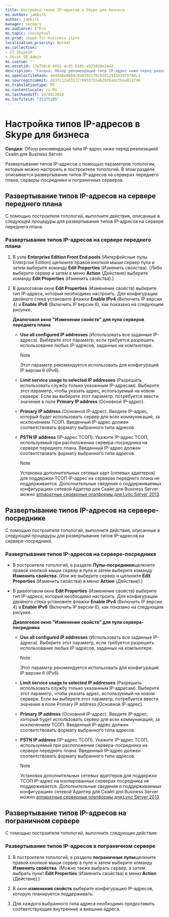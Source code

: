 ```yaml
---
title: Настройка типов IP-адресов в Skype для бизнеса
ms.author: jambirk
author: jambirk
manager: serdars
ms.audience: ITPro
ms.topic: conceptual
ms.prod: skype-for-business-itpro
localization_priority: Normal
ms.collection:
- IT_Skype16
- Strat_SB_Admin
ms.custom: ''
ms.assetid: 17e756c0-6652-4cd5-b185-4b25929e3a42
description: 'Сводка: Обзор рекомендаций типа IP-адрес ниже перед реализацией Скайп для Business Server.'
ms.openlocfilehash: 46d448e0004c9a83921f0c92d12513e39f076dc3
ms.sourcegitcommit: dd37c12a0312270955755ab2826adcfbae813790
ms.translationtype: MT
ms.contentlocale: ru-RU
ms.lasthandoff: 10/04/2018
ms.locfileid: "25375205"
---
```

# <a name="configure-ip-address-types-in-skype-for-business"></a>Настройка типов IP-адресов в Skype для бизнеса

**Сводка:** Обзор рекомендаций типа IP-адрес ниже перед реализацией Скайп для Business Server.

Развертывание типов IP-адресов с помощью параметров топологии, которые можно настроить в построителе топологий. В этом разделе описывается развертывание типов IP-адресов на серверах переднего плана, серверы-посредники и пограничных серверов.

## <a name="deploy-ip-address-types-on-a-front-end-server"></a>Развертывание типов IP-адресов на сервере переднего плана

С помощью построителя топологий, выполните действия, описанные в следующей процедуры для развертывание типов IP-адресов на сервере переднего плана.

### <a name="to-deploy-ip-address-types-on-a-front-end-server"></a>Развертывание типов IP-адресов на сервере переднего плана

1. В узле **Enterprise Edition Front End pools** (Интерфейсные пулы Enterprise Edition) щелкните правой кнопкой мыши сервер пула и затем выберите команду **Edit Properties** (Изменить свойства). (Либо выберите сервер и затем в меню **Action** (Действие) выберите команду **Edit Properties** (Изменить свойства).)

2. В диалоговом окне **Edit Properties** (Изменение свойств) выберите тип IP-адреса, который необходимо настроить. Для конфигурации двойного стека установите флажки **Enable IPv4** (Включить IP версии 4) и **Enable IPv6** (Включить IP версии 6), как показано на следующем рисунке.

   **Диалоговое окно "Изменение свойств" для пула серверов переднего плана**

   - **Use all configured IP addresses** (Использовать все заданные IP-адреса). Выберите этот параметр, если требуется разрешить использование любых IP-адресов, заданных на компьютере.

     > [!NOTE]
     > Этот параметр рекомендуется использовать для конфигураций IP версии 6 (IPv6).

   - **Limit service usage to selected IP addresses** (Разрешить использовать службу только указанным IP-адресам). Выберите этот параметр, чтобы указать адрес, используемый на новом сервере. Если вы выберете этот параметр, потребуется ввести значение в поле **Primary IP address** (Основной IP-адрес).

   - **Primary IP address** (Основной IP-адрес). Введите IP-адрес, который будет использовать сервер для всех коммуникаций, за исключением ТСОП. Введенный IP-адрес должен соответствовать формату выбранного типа адресов.

   - **PSTN IP address** (IP-адрес ТСОП). Укажите IP-адрес ТСОП, используемый при расположении сервера-посредника на сервере переднего плана. Введенный IP-адрес должен соответствовать формату выбранного типа адресов.

     > [!NOTE]
     > Установка дополнительных сетевых карт (сетевых адаптеров) для поддержки ТСОП IP-адрес на серверах переднего плана не поддерживается. Дополнительные сведения о поддерживаемых конфигурациях сетевой Адаптер для Скайп для Business Server можно [аппаратные серверные платформы для Lync Server 2013](https://technet.microsoft.com/library/c964c1c0-0153-472b-88ad-a38866e0df0c.aspx).

## <a name="deploy-ip-address-types-on-a-mediation-server"></a>Развертывание типов IP-адресов на сервере-посреднике

С помощью построителя топологий, выполните действия, описанные в следующей процедуры для развертывание типов IP-адресов на сервере-посреднике.

### <a name="to-deploy-ip-address-types-on-a-mediation-server"></a>Развертывание типов IP-адресов на сервере-посреднике

- В построителе топологий, в разделе **Пулы-посредники**щелкните правой кнопкой мыши сервер в пуле и затем выберите команду **Изменить свойства**. (Или же выберите сервер и щелкните **Edit Properties** (Изменить свойства) в меню **Action** (Действие).)

- В диалоговом окне **Edit Properties** (Изменение свойств) выберите тип IP-адреса, который необходимо настроить. Для конфигурации двойного стека установите флажки **Enable IPv4** (Включить IP версии 4) и **Enable IPv6** (Включить IP версии 6), как показано на следующем рисунке.

   **Диалоговое окно "Изменение свойств" для пула сервера-посредника**

  - **Use all configured IP addresses** (Использовать все заданные IP-адреса). Выберите этот параметр, если требуется разрешить использование любых IP-адресов, заданных на компьютере.

    > [!NOTE]
    > Этот параметр рекомендуется использовать для конфигураций IP версии 6 (IPv6).

  - **Limit service usage to selected IP addresses** (Разрешить использовать службу только указанным IP-адресам). Выберите этот параметр, чтобы указать адрес, используемый на новом сервере. Если вы выберете этот параметр, потребуется ввести значение в поле Primary IP address (Основной IP-адрес).

  - **Primary IP address** (Основной IP-адрес). Введите IP-адрес, который будет использовать сервер для всех коммуникаций, за исключением ТСОП. Введенный IP-адрес должен соответствовать формату выбранного типа адресов.

  - **PSTN IP address** (IP-адрес ТСОП). Укажите IP-адрес ТСОП, используемый при расположении сервера-посредника на сервере переднего плана. Введенный IP-адрес должен соответствовать формату выбранного типа адресов.

    > [!NOTE]
    > Установка дополнительных сетевых адаптеров для поддержки ТСОП IP-адрес на изолированных серверах посредника не поддерживается. Дополнительные сведения о поддерживаемых конфигурациях сетевой Адаптер для Скайп для Business Server можно [аппаратные серверные платформы для Lync Server 2013](https://technet.microsoft.com/library/c964c1c0-0153-472b-88ad-a38866e0df0c.aspx).

## <a name="deploy-ip-address-types-on-an-edge-server"></a>Развертывание типов IP-адресов на пограничном сервере

С помощью построителя топологий, выполните следующие действия:

### <a name="to-deploy-ip-address-types-on-an-edge-server"></a>Развертывание типов IP-адресов в пограничном сервере

1. В построителе топологий, в разделе **пограничные пулы**щелкните правой кнопкой мыши сервер в пуле и затем выберите команду **Изменить свойства**. (Можно также выбрать сервер, а затем выбрать пункт **Edit Properties** (Изменить свойства) в меню **Action** (Действие).)

2. В окне **изменения свойств** выберите конфигурацию IP-адресов, которую планируется поддерживать.

3. Для каждого выбранного типа адреса необходимо предоставить соответствующие внутренние и внешние адреса.
